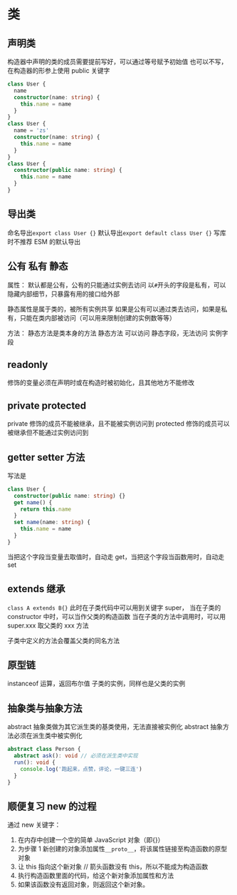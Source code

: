 # 类

## 声明类

构造器中声明的类的成员需要提前写好，可以通过等号赋予初始值
也可以不写，在构造器的形参上使用 public 关键字

```ts
class User {
  name
  constructor(name: string) {
    this.name = name
  }
}
class User {
  name = 'zs'
  constructor(name: string) {
    this.name = name
  }
}
class User {
  constructor(public name: string) {
    this.name = name
  }
}
```

## 导出类

命名导出`export class User {}`
默认导出`export default class User {}` 写库时不推荐 ESM 的默认导出

## 公有 私有 静态

属性：
默认都是公有，公有的只能通过实例去访问
以`#`开头的字段是私有，可以隐藏内部细节，只暴露有用的接口给外部

静态属性是属于类的，被所有实例共享
如果是公有可以通过类去访问，如果是私有，只能在类内部被访问（可以用来限制创建的实例数等等）

方法：
静态方法是类本身的方法
静态方法 可以访问 静态字段，无法访问 实例字段

## readonly

修饰的变量必须在声明时或在构造时被初始化，且其他地方不能修改

## private protected

private 修饰的成员不能被继承，且不能被实例访问到
protected 修饰的成员可以被继承但不能通过实例访问到

## getter setter 方法

写法是

```ts
class User {
  constructor(public name: string) {}
  get name() {
    return this.name
  }
  set name(name: string) {
    this.name = name
  }
}
```

当把这个字段当变量去取值时，自动走 get，当把这个字段当函数用时，自动走 set

## extends 继承

`class A extends B{}`
此时在子类代码中可以用到关键字 super，
当在子类的 constructor 中时，可以当作父类的构造函数
当在子类的方法中调用时，可以用 super.xxx 取父类的 xxx 方法

子类中定义的方法会覆盖父类的同名方法

## 原型链

instanceof 运算，返回布尔值
子类的实例，同样也是父类的实例

## 抽象类与抽象方法

abstract 抽象类做为其它派生类的基类使用，无法直接被实例化
abstract 抽象方法必须在派生类中被实例化

```ts
abstract class Person {
  abstract ask(): void // 必须在派生类中实现
  run(): void {
    console.log('跑起来，点赞，评论，一键三连')
  }
}
```

## 顺便复习 new 的过程

通过 new 关键字：

1. 在内存中创建一个空的简单 JavaScript 对象（即{}）
2. 为步骤 1 新创建的对象添加属性`__proto__`，将该属性链接至构造函数的原型对象
3. 让 this 指向这个新对象 // 箭头函数没有 this，所以不能成为构造函数
4. 执行构造函数里面的代码，给这个新对象添加属性和方法
5. 如果该函数没有返回对象，则返回这个新对象。
